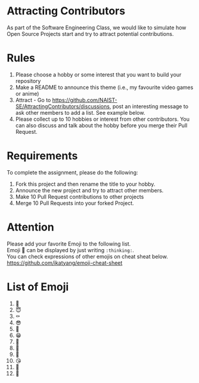 # Attracting Contributors
As part of the Software Engineering Class, we would like to simulate how Open Source Projects start and try to attract potential contributions.

# Rules

1. Please choose a hobby or some interest that you want to build your repository
2. Make a README to announce this theme (i.e., my favourite video games or anime)
3. Attract - Go to https://github.com/NAIST-SE/AttractingContributors/discussions, post an interesting message to ask other members to add a list. See example below.
4. Please collect up to 10 hobbies or interest from other contributors. You can also discuss and talk about the hobby before you merge their Pull Request.

# Requirements
To complete the assignment, please do the following:
1. Fork this project and then rename the title to your hobby. 
2. Announce the new project and try to attract other members.
3. Make 10 Pull Request contributions to other projects
4. Merge 10 Pull Requests into your forked Project.

# Attention
Please add your favorite Emoji to the following list.  
Emoji :thinking: can be displayed by just writing `:thinking:`.  
You can check expressions of other emojis on cheat sheat below.  
https://github.com/ikatyang/emoji-cheat-sheet  

# List of Emoji
1. :pleading_face:
2. :innocent:
3. :coffin:
4. :sunglasses:
5. :cherry_blossom:
6. 😁
7. :thinking:
8. :triumph:
9. 🤔
10. 😘 
11. 💩
12. 🦌
